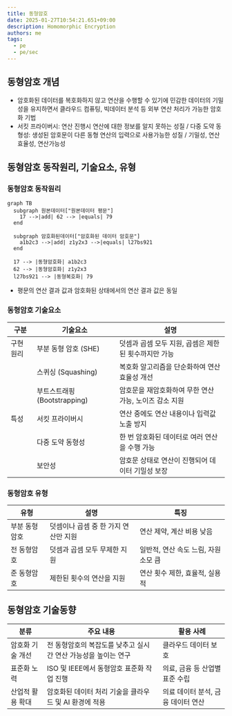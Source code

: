 ```yaml
---
title: 동형암호
date: 2025-01-27T10:54:21.651+09:00
description: Homomorphic Encryption
authors: me
tags:
  - pe
  - pe/sec
---
```


## 동형암호 개념

- 암호화된 데이터를 복호화하지 않고 연산을 수행할 수 있기에  민감한 데이터의 기밀성을 유지하면서 클라우드 컴퓨팅, 빅데이터 분석 등 외부 연산 처리가 가능한 암호화 기법
- 서킷 프라이버시: 연산 진행시 연산에 대한 정보를 알지 못하는 성질 / 다중 도약 동형성: 생성된 암호문이 다른 동형 연산의 입력으로 사용가능한 성질 / 기밀성, 연산효율성, 연산가능성

## 동형암호 동작원리, 기술요소, 유형

### 동형암호 동작원리

```mermaid
graph TB
  subgraph 원본데이터["원본데이터 평문"]
    17 -->|add| 62 --> |equals| 79
  end

  subgraph 암호화된데이터["암호화된 데이터 암호문"]
    a1b2c3 -->|add| z1y2x3 -->|equals| l27bs921
  end

  17 --> |동형암호화| a1b2c3
  62 --> |동형암호화| z1y2x3
  l27bs921 --> |동형복호화| 79
```

- 평문의 연산 결과 값과 암호화된 상태에서의 연산 결과 값은 동일

### 동형암호 기술요소

| 구분 | 기술요소 | 설명 |
|---|---|---|
| 구현 원리 | 부분 동형 암호 (SHE) | 덧셈과 곱셈 모두 지원, 곱셈은 제한된 횟수까지만 가능 |
| | 스퀴싱 (Squashing) | 복호화 알고리즘을 단순화하여 연산 효율성 개선 |
| | 부트스트래핑 (Bootstrapping)| 암호문을 재암호화하여 무한 연산 가능, 노이즈 감소 지원 |
| 특성 | 서킷 프라이버시 | 연산 중에도 연산 내용이나 입력값 노출 방지 |
| | 다중 도약 동형성 | 한 번 암호화된 데이터로 여러 연산을 수행 가능 |
| | 보안성 | 암호문 상태로 연산이 진행되어 데이터 기밀성 보장 |

### 동형암호 유형

| 유형 | 설명 | 특징 |
|---|---|---|
| 부분 동형암호 | 덧셈이나 곱셈 중 한 가지 연산만 지원 | 연산 제약, 계산 비용 낮음 |
| 전 동형암호 | 덧셈과 곱셈 모두 무제한 지원 | 일반적, 연산 속도 느림, 자원 소모 큼 |
| 준 동형암호 | 제한된 횟수의 연산을 지원 | 연산 횟수 제한, 효율적, 실용적 |

## 동형암호 기술동향

| 분류 | 주요 내용 | 활용 사례 |
|---|---|---|
| 암호화 기술 개선 | 전 동형암호의 복잡도를 낮추고 실시간 연산 가능성을 높이는 연구 | 클라우드 데이터 보호 |
| 표준화 노력 | ISO 및 IEEE에서 동형암호 표준화 작업 진행| 의료, 금융 등 산업별 표준 수립 |
| 산업적 활용 확대 | 암호화된 데이터 처리 기술을 클라우드 및 AI 환경에 적용 | 의료 데이터 분석, 금융 데이터 연산 |
